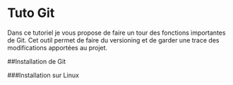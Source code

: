# Tuto Git


Dans ce tutoriel je vous propose de faire un tour des fonctions importantes de Git. Cet outil permet de faire du versioning et de garder une trace des modifications apportées au projet.

##Installation de Git

###Installation sur Linux